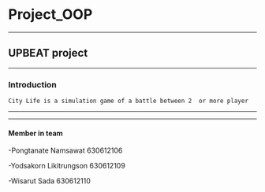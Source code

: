 # Project_OOP
----------------------------------------------------------------------------------------------------

## UPBEAT project 

----------------------------------------------------------------------------------------------------

### Introduction
    City Life is a simulation game of a battle between 2  or more player
---

 --------------------------------------------------------------------------------------------------  
#### Member in team

-Pongtanate Namsawat 630612106

-Yodsakorn Likitrungson 630612109

-Wisarut Sada  630612110
